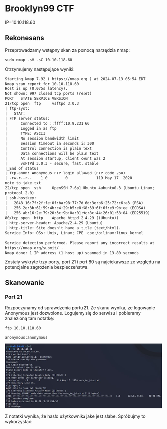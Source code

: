 # Brooklyn99 CTF
IP=10.10.118.60

## Rekonesans
Przeprowadzamy wstępny skan za pomocą narzędzia nmap:

```
sudo nmap -sV -sC 10.10.118.60
```

Otrzymujemy następujące wyniki:

```
Starting Nmap 7.92 ( https://nmap.org ) at 2024-07-13 05:54 EDT
Nmap scan report for 10.10.118.60
Host is up (0.075s latency).
Not shown: 997 closed tcp ports (reset)
PORT   STATE SERVICE VERSION
21/tcp open  ftp     vsftpd 3.0.3
| ftp-syst: 
|   STAT: 
| FTP server status:
|      Connected to ::ffff:10.9.231.66
|      Logged in as ftp
|      TYPE: ASCII
|      No session bandwidth limit
|      Session timeout in seconds is 300
|      Control connection is plain text
|      Data connections will be plain text
|      At session startup, client count was 2
|      vsFTPd 3.0.3 - secure, fast, stable
|_End of status
| ftp-anon: Anonymous FTP login allowed (FTP code 230)
|_-rw-r--r--    1 0        0             119 May 17  2020 note_to_jake.txt
22/tcp open  ssh     OpenSSH 7.6p1 Ubuntu 4ubuntu0.3 (Ubuntu Linux; protocol 2.0)
| ssh-hostkey: 
|   2048 16:7f:2f:fe:0f:ba:98:77:7d:6d:3e:b6:25:72:c6:a3 (RSA)
|   256 2e:3b:61:59:4b:c4:29:b5:e8:58:39:6f:6f:e9:9b:ee (ECDSA)
|_  256 ab:16:2e:79:20:3c:9b:0a:01:9c:8c:44:26:01:58:04 (ED25519)
80/tcp open  http    Apache httpd 2.4.29 ((Ubuntu))
|_http-server-header: Apache/2.4.29 (Ubuntu)
|_http-title: Site doesn't have a title (text/html).
Service Info: OSs: Unix, Linux; CPE: cpe:/o:linux:linux_kernel

Service detection performed. Please report any incorrect results at https://nmap.org/submit/ .
Nmap done: 1 IP address (1 host up) scanned in 13.80 seconds
```

Zostały wykryte trzy porty, port 21 i port 80 są najciekawsze ze względu na potencjalne zagrożenia bezpieczeństwa.

## Skanowanie

### Port 21
Rozpoczynamy od sprawdzenia portu 21. Ze skanu wynika, ze logowanie Anonymous jest dozwolone. Logujemy się do serwisu i pobieramy znalezioną tam notatkę:

```
ftp 10.10.118.60
```

```
anonymous:anonymous
```

![FTP](img/FTP.JPG)

Z notatki wynika, że hasło użytkownika jake jest słabe. Spróbujmy to wykorzystać: 



